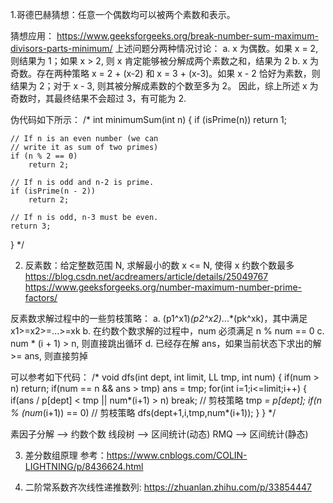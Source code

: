 1.哥德巴赫猜想：任意一个偶数均可以被两个素数和表示。

猜想应用：
    https://www.geeksforgeeks.org/break-number-sum-maximum-divisors-parts-minimum/
上述问题分两种情况讨论：
    a. x 为偶数。如果 x = 2, 则结果为 1；如果 x > 2, 则 x 肯定能够被分解成两个素数之和，结果为 2
    b. x 为奇数。存在两种策略 x = 2 + (x-2) 和 x = 3 + (x-3)。如果 x - 2 恰好为素数，则结果为 2；对于 x - 3, 则其被分解成素数的个数至多为 2。
        因此，综上所述 x 为奇数时，其最终结果不会超过 3，有可能为 2.

伪代码如下所示：
/*
int minimumSum(int n) 
{ 
    if (isPrime(n)) 
        return 1; 
  
    // If n is an even number (we can 
    // write it as sum of two primes) 
    if (n % 2 == 0) 
        return 2; 
  
    // If n is odd and n-2 is prime. 
    if (isPrime(n - 2)) 
        return 2; 
  
    // If n is odd, n-3 must be even. 
    return 3; 
} 
*/

2. 反素数：给定整数范围 N, 求解最小的数 x <= N, 使得 x 约数个数最多
https://blog.csdn.net/acdreamers/article/details/25049767
https://www.geeksforgeeks.org/number-maximum-number-prime-factors/

反素数求解过程中的一些剪枝策略：
    a. (p1^x1)*(p2^x2)*...*(pk^xk)，其中满足 x1>=x2>=...>=xk
    b. 在约数个数求解的过程中，num 必须满足 n % num == 0
    c. num * (i + 1) > n, 则直接跳出循环
    d. 已经存在解 ans，如果当前状态下求出的解 >= ans, 则直接剪掉

可以参考如下代码：
/*
void dfs(int dept, int limit, LL tmp, int num)
{
    if(num > n) return;
    if(num == n && ans > tmp) ans = tmp;
    for(int i=1;i<=limit;i++)
    {
        if(ans / p[dept] < tmp || num*(i+1) > n) break;  // 剪枝策略
        tmp *= p[dept];
        if(n % (num*(i+1)) == 0) // 剪枝策略
            dfs(dept+1,i,tmp,num*(i+1));
    }
}
*/


素因子分解 --> 约数个数
线段树 --> 区间统计(动态)
RMQ --> 区间统计(静态)


3. 差分数组原理
    参考：https://www.cnblogs.com/COLIN-LIGHTNING/p/8436624.html

4. 二阶常系数齐次线性递推数列: https://zhuanlan.zhihu.com/p/33854447

